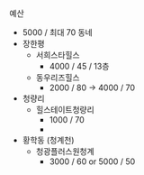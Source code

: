 
예산
- 5000 / 최대 70
동네
- 장한평
	- 서희스타힐스
		- 4000 / 45 / 13층
	- 동우리즈힐스
		- 2000 / 80 -> 4000 / 70
- 청량리
	- 힐스테이트청량리 
		- 1000 / 70
		- 
- 황학동 (청계천)
	- 청광플러스원청계
		- 3000 / 60 or 5000 / 50 